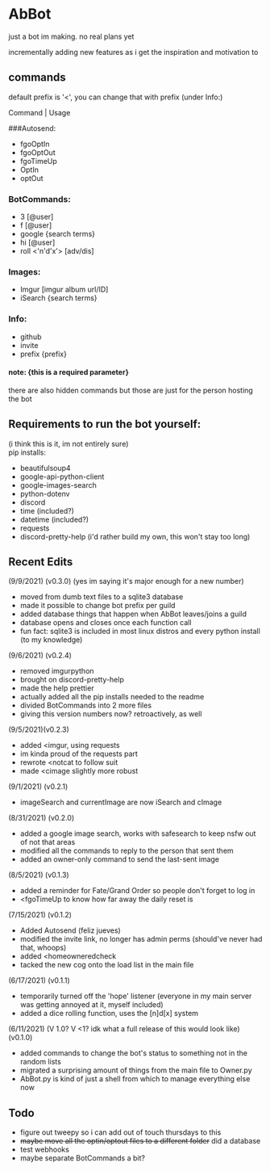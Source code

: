 # AbBot
just a bot im making. no real plans yet

incrementally adding new features as i get the inspiration and motivation to

## commands
default prefix is '<', you can change that with prefix (under Info:)

Command    |   Usage

###Autosend:
- fgoOptIn  
- fgoOptOut 
- fgoTimeUp 
- OptIn     
- optOut

### BotCommands:
- 3         [@user]
- f         [@user]
- google    {search terms}
- hi        [@user]
- roll      <'n'd'x'> [adv/dis]

### Images:
- Imgur     [imgur album url/ID]
- iSearch   {search terms}

### Info:
- github    
- invite
- prefix    {prefix}

#### note: {this is a required parameter}

there are also hidden commands but those are just for the person hosting the bot

## Requirements to run the bot yourself:
(i think this is it, im not entirely sure)  
  pip installs:  
  - beautifulsoup4
  - google-api-python-client
  - google-images-search
  - python-dotenv
  - discord
  - time (included?)
  - datetime (included?)
  - requests
  - discord-pretty-help (i'd rather build my own, this won't stay too long)

## Recent Edits
(9/9/2021) (v0.3.0) (yes im saying it's major enough for a new number)
- moved from dumb text files to a sqlite3 database
- made it possible to change bot prefix per guild
- added database things that happen when AbBot leaves/joins a guild
- database opens and closes once each function call
- fun fact: sqlite3 is included in most linux distros and every python install (to my knowledge)

(9/6/2021) (v0.2.4)
- removed imgurpython
- brought on discord-pretty-help
- made the help prettier
- actually added all the pip installs needed to the readme
- divided BotCommands into 2 more files
- giving this version numbers now? retroactively, as well

(9/5/2021)(v0.2.3)
- added <imgur, using requests
- im kinda proud of the requests part
- rewrote <notcat to follow suit
- made <cimage slightly more robust

(9/1/2021) (v0.2.1)
- imageSearch and currentImage are now iSearch and cImage

(8/31/2021) (v0.2.0)
- added a google image search, works with safesearch to keep nsfw out of not that areas
- modified all the commands to reply to the person that sent them
- added an owner-only command to send the last-sent image

(8/5/2021) (v0.1.3)
- added a reminder for Fate/Grand Order so people don't forget to log in
- <fgoTimeUp to know how far away the daily reset is

(7/15/2021) (v0.1.2)
- Added Autosend (feliz jueves)
- modified the invite link, no longer has admin perms (should've never had that, whoops)
- added <homeowneredcheck
- tacked the new cog onto the load list in the main file

(6/17/2021) (v0.1.1)
- temporarily turned off the 'hope' listener (everyone in my main server was getting annoyed at it, myself included)
- added a dice rolling function, uses the [n]d[x] system

(6/11/2021) (V 1.0? V <1? idk what a full release of this would look like) (v0.1.0)
- added commands to change the bot's status to something not in the random lists
- migrated a surprising amount of things from the main file to Owner.py
- AbBot.py is kind of just a shell from which to manage everything else now

## Todo
- figure out tweepy so i can add out of touch thursdays to this
- ~~maybe move all the optin/optout files to a different folder~~ did a database
- test webhooks
- maybe separate BotCommands a bit?
